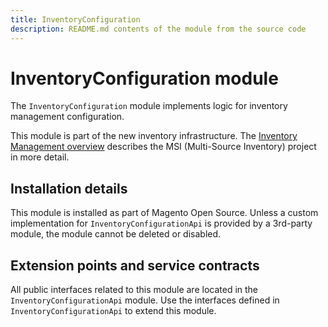 ```yaml
---
title: InventoryConfiguration
description: README.md contents of the module from the source code
---
```


# InventoryConfiguration module

The `InventoryConfiguration` module implements logic for inventory management configuration.

This module is part of the new inventory infrastructure. The
[Inventory Management overview](https://devdocs.magento.com/guides/v2.4/inventory/index.html)
describes the MSI (Multi-Source Inventory) project in more detail.

## Installation details

This module is installed as part of Magento Open Source. Unless a custom implementation for
`InventoryConfigurationApi` is provided by a 3rd-party module, the module cannot be deleted or disabled.

## Extension points and service contracts

All public interfaces related to this module are located in the `InventoryConfigurationApi` module.
Use the interfaces defined in `InventoryConfigurationApi` to extend this module.

